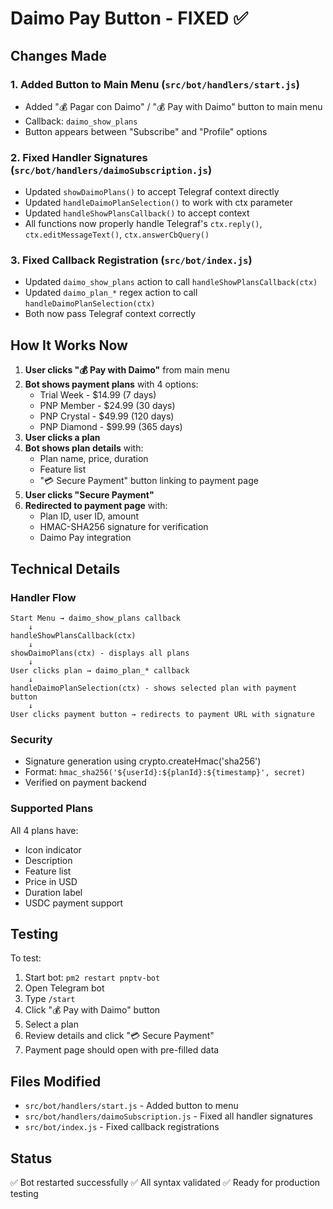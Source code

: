 # Daimo Pay Button - FIXED ✅

## Changes Made

### 1. Added Button to Main Menu (`src/bot/handlers/start.js`)
- Added "💰 Pagar con Daimo" / "💰 Pay with Daimo" button to main menu
- Callback: `daimo_show_plans`
- Button appears between "Subscribe" and "Profile" options

### 2. Fixed Handler Signatures (`src/bot/handlers/daimoSubscription.js`)
- Updated `showDaimoPlans()` to accept Telegraf context directly
- Updated `handleDaimoPlanSelection()` to work with ctx parameter
- Updated `handleShowPlansCallback()` to accept context
- All functions now properly handle Telegraf's `ctx.reply()`, `ctx.editMessageText()`, `ctx.answerCbQuery()`

### 3. Fixed Callback Registration (`src/bot/index.js`)
- Updated `daimo_show_plans` action to call `handleShowPlansCallback(ctx)`
- Updated `daimo_plan_*` regex action to call `handleDaimoPlanSelection(ctx)`
- Both now pass Telegraf context correctly

## How It Works Now

1. **User clicks "💰 Pay with Daimo"** from main menu
2. **Bot shows payment plans** with 4 options:
   - Trial Week - $14.99 (7 days)
   - PNP Member - $24.99 (30 days)
   - PNP Crystal - $49.99 (120 days)
   - PNP Diamond - $99.99 (365 days)
3. **User clicks a plan**
4. **Bot shows plan details** with:
   - Plan name, price, duration
   - Feature list
   - "💳 Secure Payment" button linking to payment page
5. **User clicks "Secure Payment"**
6. **Redirected to payment page** with:
   - Plan ID, user ID, amount
   - HMAC-SHA256 signature for verification
   - Daimo Pay integration

## Technical Details

### Handler Flow
```
Start Menu → daimo_show_plans callback
    ↓
handleShowPlansCallback(ctx)
    ↓
showDaimoPlans(ctx) - displays all plans
    ↓
User clicks plan → daimo_plan_* callback
    ↓
handleDaimoPlanSelection(ctx) - shows selected plan with payment button
    ↓
User clicks payment button → redirects to payment URL with signature
```

### Security
- Signature generation using crypto.createHmac('sha256')
- Format: `hmac_sha256('${userId}:${planId}:${timestamp}', secret)`
- Verified on payment backend

### Supported Plans
All 4 plans have:
- Icon indicator
- Description
- Feature list
- Price in USD
- Duration label
- USDC payment support

## Testing

To test:
1. Start bot: `pm2 restart pnptv-bot`
2. Open Telegram bot
3. Type `/start`
4. Click "💰 Pay with Daimo" button
5. Select a plan
6. Review details and click "💳 Secure Payment"
7. Payment page should open with pre-filled data

## Files Modified
- `src/bot/handlers/start.js` - Added button to menu
- `src/bot/handlers/daimoSubscription.js` - Fixed all handler signatures
- `src/bot/index.js` - Fixed callback registrations

## Status
✅ Bot restarted successfully
✅ All syntax validated
✅ Ready for production testing
